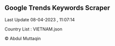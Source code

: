 

## Google Trends Keywords Scraper 
 
Last Update 08-04-2023 , 11:07:14

Country List :
VIETNAM.json



© Abdul Muttaqin 

